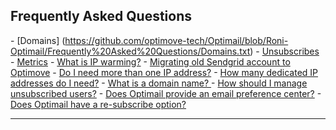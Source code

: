 ## Frequently Asked Questions
<a id="intro"></a>
    - [Domains]
    (https://github.com/optimove-tech/Optimail/blob/Roni-Optimail/Frequently%20Asked%20Questions/Domains.txt)
    - [Unsubscribes](https://github.com/optimove-tech/Optimail/blob/Roni-Optimail/Frequently%20Asked%20Questions/Unsubscribes.txt)
    - [Metrics](#)
    - [What is IP warming?](#)
    - [Migrating old Sendgrid account to Optimove](#)
    - [Do I need more than one IP address?](#)
    - [How many dedicated IP addresses do I need?](#)
    - [What is a domain name? ](#what-is-domain)
    - [How should I manage unsubscribed users?](#)
    - [Does Optimail provide an email preference center?](#)
    - [Does Optimail have a re-subscribe option?](#)
<HR>
